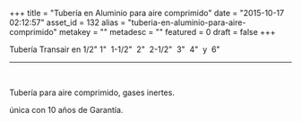 +++
title = "Tubería en Aluminio para aire comprimido"
date = "2015-10-17 02:12:57"
asset_id = 132
alias = "tuberia-en-aluminio-para-aire-comprimido"
metakey = ""
metadesc = ""
featured = 0
draft = false
+++
<p>Tubería Transair en 1/2" 1"  1-1/2"  2"  2-1/2"  3"  4"  y  6" </p>
<hr class="system-pagebreak" />
<p> </p>
<p>Tubería para aire comprimido, gases inertes.</p>
<p>única con 10 años de Garantía.</p>
<p> </p>
<p> </p>
<!--more-->